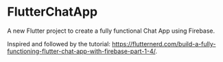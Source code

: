 # FlutterChatApp

A new Flutter project to create a fully functional Chat App using Firebase.

Inspired and followed by the tutorial: https://flutternerd.com/build-a-fully-functioning-flutter-chat-app-with-firebase-part-1-4/.
